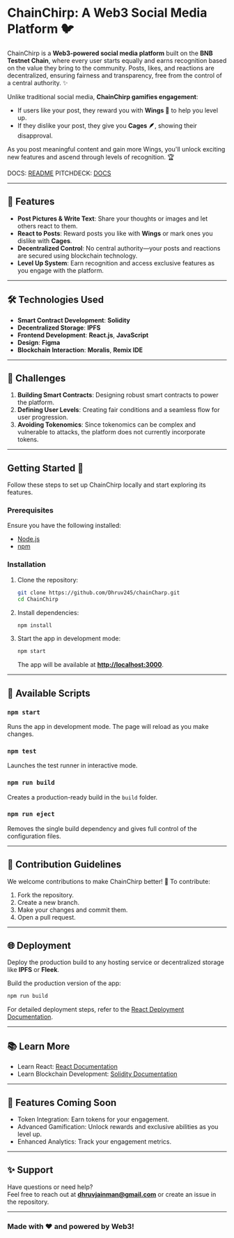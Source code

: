 # ChainChirp: A Web3 Social Media Platform 🐦

ChainChirp is a **Web3-powered social media platform** built on the **BNB Testnet Chain**, where every user starts equally and earns recognition based on the value they bring to the community. Posts, likes, and reactions are decentralized, ensuring fairness and transparency, free from the control of a central authority. ✨

Unlike traditional social media, **ChainChirp gamifies engagement**:  
- If users like your post, they reward you with **Wings 🪽** to help you level up.  
- If they dislike your post, they give you **Cages 🪶**, showing their disapproval.  

As you post meaningful content and gain more Wings, you'll unlock exciting new features and ascend through levels of recognition. 🏆

DOCS: [README](https://dhruv245.github.io/ChainChirp/)
PITCHDECK: [DOCS](https://dhruv245.github.io/ChainChirp/PITCHDECK)

---

## 🚀 Features

- **Post Pictures & Write Text**: Share your thoughts or images and let others react to them.  
- **React to Posts**: Reward posts you like with **Wings** or mark ones you dislike with **Cages**.  
- **Decentralized Control**: No central authority—your posts and reactions are secured using blockchain technology.  
- **Level Up System**: Earn recognition and access exclusive features as you engage with the platform.  

---

## 🛠️ Technologies Used

- **Smart Contract Development**: **Solidity**
- **Decentralized Storage**: **IPFS**
- **Frontend Development**: **React.js**, **JavaScript**
- **Design**: **Figma**
- **Blockchain Interaction**: **Moralis**, **Remix IDE**

---

## 🎯 Challenges

1. **Building Smart Contracts**: Designing robust smart contracts to power the platform.  
2. **Defining User Levels**: Creating fair conditions and a seamless flow for user progression.  
3. **Avoiding Tokenomics**: Since tokenomics can be complex and vulnerable to attacks, the platform does not currently incorporate tokens.  

---

## Getting Started 🛫

Follow these steps to set up ChainChirp locally and start exploring its features.

### Prerequisites  
Ensure you have the following installed:  
- [Node.js](https://nodejs.org/)  
- [npm](https://www.npmjs.com/)  

### Installation  

1. Clone the repository:  
   ```bash
   git clone https://github.com/Dhruv245/chainCharp.git
   cd ChainChirp
   ```

2. Install dependencies:  
   ```bash
   npm install
   ```

3. Start the app in development mode:  
   ```bash
   npm start
   ```  
   The app will be available at **[http://localhost:3000](http://localhost:3000)**.  

---

## 📜 Available Scripts

### `npm start`  
Runs the app in development mode. The page will reload as you make changes.  

### `npm test`  
Launches the test runner in interactive mode.  

### `npm run build`  
Creates a production-ready build in the `build` folder.  

### `npm run eject`  
Removes the single build dependency and gives full control of the configuration files.  

---

## 🤝 Contribution Guidelines

We welcome contributions to make ChainChirp better! 🎉 To contribute:  
1. Fork the repository.  
2. Create a new branch.  
3. Make your changes and commit them.  
4. Open a pull request.  

---

## 🌐 Deployment

Deploy the production build to any hosting service or decentralized storage like **IPFS** or **Fleek**.  

Build the production version of the app:  
```bash
npm run build
```  

For detailed deployment steps, refer to the [React Deployment Documentation](https://facebook.github.io/create-react-app/docs/deployment).  

---

## 📚 Learn More

- Learn React: [React Documentation](https://reactjs.org/)  
- Learn Blockchain Development: [Solidity Documentation](https://soliditylang.org/)  

---

## 🏅 Features Coming Soon

- Token Integration: Earn tokens for your engagement.  
- Advanced Gamification: Unlock rewards and exclusive abilities as you level up.  
- Enhanced Analytics: Track your engagement metrics.

---

## ✨ Support

Have questions or need help?  
Feel free to reach out at **[dhruvjainman@gmail.com](mailto:dhruvjainman@gmail.com)** or create an issue in the repository.  

---

### Made with ❤️ and powered by **Web3**!
